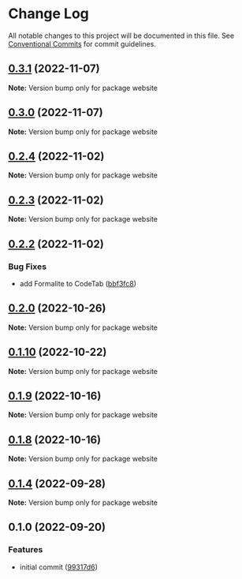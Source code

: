 # Change Log

All notable changes to this project will be documented in this file.
See [Conventional Commits](https://conventionalcommits.org) for commit guidelines.

## [0.3.1](https://github.com/novin-develop/formalite/compare/v0.3.0...v0.3.1) (2022-11-07)

**Note:** Version bump only for package website





## [0.3.0](https://github.com/novin-develop/formalite/compare/v0.2.4...v0.3.0) (2022-11-07)

**Note:** Version bump only for package website






## [0.2.4](https://github.com/novin-develop/formalite/compare/v0.2.3...v0.2.4) (2022-11-02)

**Note:** Version bump only for package website






## [0.2.3](https://github.com/novin-develop/formalite/compare/v0.2.2...v0.2.3) (2022-11-02)

**Note:** Version bump only for package website






## [0.2.2](https://github.com/novin-develop/formalite/compare/v0.2.1...v0.2.2) (2022-11-02)


### Bug Fixes

* add Formalite to CodeTab ([bbf3fc8](https://github.com/novin-develop/formalite/commit/bbf3fc812df871b5880b4f16550a257b52722b2e))




## [0.2.0](https://github.com/novin-develop/formalite/compare/v0.1.10...v0.2.0) (2022-10-26)

**Note:** Version bump only for package website






## [0.1.10](https://github.com/novin-develop/formalite/compare/v0.1.9...v0.1.10) (2022-10-22)

**Note:** Version bump only for package website






## [0.1.9](https://github.com/novin-develop/formalite/compare/v0.1.8...v0.1.9) (2022-10-16)

**Note:** Version bump only for package website






## [0.1.8](https://github.com/novin-develop/formalite/compare/v0.1.7...v0.1.8) (2022-10-16)

**Note:** Version bump only for package website






## [0.1.4](https://github.com/novin-develop/formalite/compare/v0.1.3...v0.1.4) (2022-09-28)

**Note:** Version bump only for package website






## 0.1.0 (2022-09-20)


### Features

* initial commit ([99317d6](https://github.com/novin-develop/formalite/commit/99317d666b32e7f2bef9280bb2fbfb92529d66ec))
